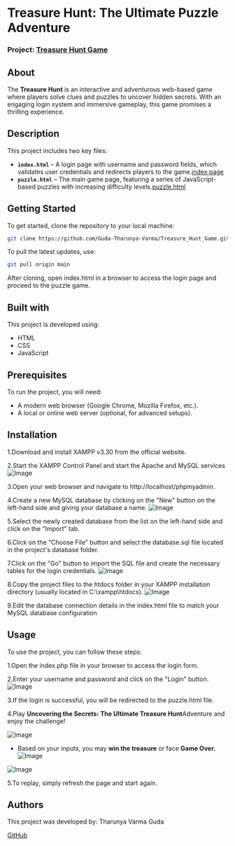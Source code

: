
# **Treasure Hunt: The Ultimate Puzzle Adventure**

### **Project:** [Treasure Hunt Game](https://guda-tharunya-varma.github.io/Treasure_Hunt_Game/puzzle.html)

## **About**  
The **Treasure Hunt** is an interactive and adventurous web-based game where players solve clues and puzzles to uncover hidden secrets. With an engaging login system and immersive gameplay, this game promises a thrilling experience.

## **Description**  
This project includes two key files:  
- **`index.html`** – A login page with username and password fields, which validates user credentials and redirects players to the game.[index page](https://github.com/Guda-Tharunya-Varma/Treasure_Hunt_Game/blob/main/index.html)
- **`puzzle.html`** – The main game page, featuring a series of JavaScript-based puzzles with increasing difficulty levels.[puzzle.html](https://github.com/Guda-Tharunya-Varma/Treasure_Hunt_Game/blob/main/puzzle.html)

## **Getting Started**  
To get started, clone the repository to your local machine:  
```sh
git clone https://github.com/Guda-Tharunya-Varma/Treasure_Hunt_Game.git
```
To pull the latest updates, use:
```sh
git pull origin main
```
After cloning, open index.html in a browser to access the login page and proceed to the puzzle game.

## **Built with**
This project is developed using:
- HTML
- CSS
- JavaScript

## **Prerequisites**
To run the project, you will need:
- A modern web browser (Google Chrome, Mozilla Firefox, etc.).
- A local or online web server (optional, for advanced setups).

## **Installation**
1.Download and install XAMPP v3.30 from the official website.

2.Start the XAMPP Control Panel and start the Apache and MySQL services
![Image](https://github.com/user-attachments/assets/d8b38191-fced-4483-8299-122993cfbac7)

3.Open your web browser and navigate to http://localhost/phpmyadmin. 

4.Create a new MySQL database by clicking on the "New" button on the left-hand side and giving your database a name.
![Image](https://github.com/user-attachments/assets/17ddaadf-f73c-4058-a0a3-25c294476817)

5.Select the newly created database from the list on the left-hand side and click on the "Import" tab.

6.Click on the "Choose File" button and select the database.sql file located in the project's database folder.

7.Click on the "Go" button to import the SQL file and create the necessary tables for the login credentials.
![Image](https://github.com/user-attachments/assets/b4def21a-3032-4378-8394-1f0c6fb4b5c8)

8.Copy the project files to the htdocs folder in your XAMPP installation directory (usually located in C:\xampp\htdocs).
![Image](https://github.com/user-attachments/assets/9a010009-fa7e-4a0c-9f68-8a6755629bb2)

9.Edit the database connection details in the index.html file to match your MySQL database configuration


## **Usage**
To use the project, you can follow these steps:

1.Open the index.php file in your browser to access the login form.

2.Enter your username and password and click on the "Login" button.
![Image](https://github.com/user-attachments/assets/dd172884-5188-4af4-a5ce-4e35df27aacc)

3.If the login is successful, you will be redirected to the puzzle.html file. 

4.Play **Uncovering the Secrets: The Ultimate Treasure Hunt**Adventure and enjoy the challenge!

![Image](https://github.com/user-attachments/assets/3e180d40-6c3b-4239-b682-7a1cd14965b7)

- Based on your inputs, you may **win the treasure** or face **Game Over.**
![Image](https://github.com/user-attachments/assets/0c02bdd0-d626-4691-af2e-90bcbd944662)

![Image](https://github.com/user-attachments/assets/894c4a07-4599-4abd-8fb7-00137ef354b5)

5.To replay, simply refresh the page and start again.

## **Authors**
This project was developed by:
Tharunya Varma Guda

[GitHub](https://github.com/Guda-Tharunya-Varma)

